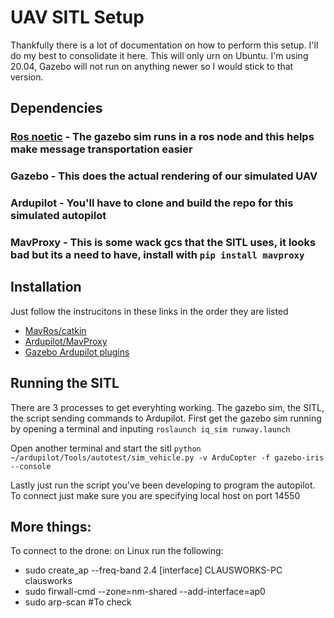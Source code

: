 # UAV SITL Setup

Thankfully there is a lot of documentation on how to perform this setup. I'll do my best to consolidate it here. This will only urn on Ubuntu.
I'm using 20.04, Gazebo will not run on anything newer so I would stick to that version.

## Dependencies
  
  ### [Ros noetic](http://wiki.ros.org/noetic/Installation/Ubuntu) - The gazebo sim runs in a ros node and this helps make message transportation easier
  
  ### Gazebo - This does the actual rendering of our simulated UAV
  
  ### Ardupilot - You'll have to clone and build the repo for this simulated autopilot
  
  ### MavProxy - This is some wack gcs that the SITL uses, it looks bad but its a need to have, install with `pip install mavproxy`
  
  
 ## Installation
 
  Just follow the instrucitons in these links in the order they are listed
  
  - [MavRos/catkin](https://github.com/Intelligent-Quads/iq_tutorials/blob/master/docs/installing_ros_20_04.md)
  - [Ardupilot/MavProxy](https://github.com/Intelligent-Quads/iq_tutorials/blob/master/docs/Installing_Ardupilot_20_04.md)
  - [Gazebo Ardupilot plugins](https://github.com/Intelligent-Quads/iq_tutorials/blob/master/docs/installing_gazebo_arduplugin.md)
  
 ## Running the SITL
 
 There are 3 processes to get everyhting working. The gazebo sim, the SITL, the script sending commands to Ardupilot. First get the gazebo sim running by opening a terminal and inputing
 ``roslaunch iq_sim runway.launch``
 
Open another terminal and start the sitl
``python ~/ardupilot/Tools/autotest/sim_vehicle.py -v ArduCopter -f gazebo-iris --console``

Lastly just run the script you've been developing to program the autopilot. To connect just make sure you are specifying local host on port 14550

## More things:
To connect to the drone:
on Linux run the following:
  - sudo create_ap --freq-band 2.4 [interface] CLAUSWORKS-PC clausworks
  - sudo firwall-cmd --zone=nm-shared --add-interface=ap0
  - sudo arp-scan #To check
